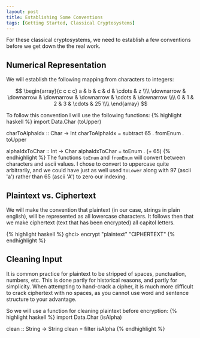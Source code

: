 ```yaml
---
layout: post
title: Establishing Some Conventions
tags: [Getting Started, Classical Cryptosystems]
---
```


For these classical cryptosystems, we need to establish a few conventions before
we get down the the real work.

## Numerical Representation

We will establish the following mapping from characters to integers:

$$
\begin{array}{c c c c}
 a & b & c & d & \cdots & z \\\\
 \downarrow & \downarrow & \downarrow & \downarrow & \cdots & \downarrow \\\\
 0 & 1 & 2 & 3 & \cdots & 25 \\\\
 \end{array}
$$


To follow this convention I will use the following functions:
{% highlight haskell %}
import Data.Char (toUpper)

charToAlphaIdx :: Char -> Int
charToAlphaIdx = subtract 65 . fromEnum . toUpper

alphaIdxToChar :: Int -> Char
alphaIdxToChar = toEnum . (+ 65)
{% endhighlight %}
The functions `toEnum` and `fromEnum` will convert between characters and ascii values.
I chose to convert to uppercase quite arbitrarily, and we could have just
as well used `toLower` along with 97 (ascii 'a') rather than 65 (ascii 'A')
to zero our indexing.


## Plaintext vs. Ciphertext

We will make the convention that plaintext (in our case, strings in plain
english), will be represented as all lowercase characters.  It follows then
that we make ciphertext (text that has been encrypted) all capitol letters.

{% highlight haskell %}
ghci> encrypt "plaintext"
"CIPHERTEXT"
{% endhighlight %}

## Cleaning Input

It is common practice for plaintext to be stripped of spaces, punctuation,
numbers, etc.  This is done partly for historical reasons, and partly for
simplicity.  When attempting to hand-crack a cipher, it is much more difficult
to crack ciphertext with no spaces, as you cannot use word and sentence
structure to your advantage.

So we will use a function for cleaning plaintext before encryption:
{% highlight haskell %}
import Data.Char (isAlpha)

clean :: String -> String
clean = filter isAlpha
{% endhighlight %}
